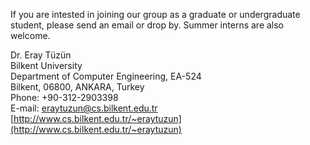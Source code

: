 If you are intested in joining our group as a graduate or undergraduate student, please send an email or drop by. Summer interns are also welcome.

Dr. Eray Tüzün  
Bilkent University  
Department of Computer Engineering, EA-524  
Bilkent, 06800, ANKARA, Turkey  
Phone: +90-312-2903398  
E-mail: <eraytuzun@cs.bilkent.edu.tr>  
[http://www.cs.bilkent.edu.tr/~eraytuzun](http://www.cs.bilkent.edu.tr/~eraytuzun)

